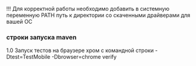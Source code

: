 !!! Для корректной работы необходимо добавить в системную переменную PATH
    путь к директории со скаченными драйверами для вашей ОС

### строки запуска maven

1.0  Запуск тестов на браузере хром с командной строки
    -Dtest=TestMobile -Dbrowser=chrome verify


